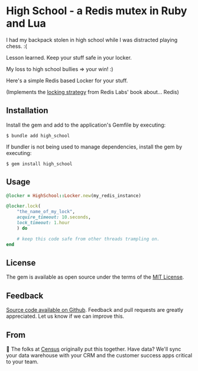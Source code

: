# High School - a Redis mutex in Ruby and Lua

I had my backpack stolen in high school while I was distracted playing chess. :(

Lesson learned. Keep your stuff safe in your locker.

My loss to high school bullies => your win! :)

Here's a simple Redis based Locker for your stuff.

(Implements the [locking strategy](https://redislabs.com/ebook/part-2-core-concepts/chapter-6-application-components-in-redis/6-2-distributed-locking/6-2-5-locks-with-timeouts/) from Redis Labs' book about... Redis)

## Installation

Install the gem and add to the application's Gemfile by executing:

    $ bundle add high_school

If bundler is not being used to manage dependencies, install the gem by executing:

    $ gem install high_school

## Usage

```ruby
@locker = HighSchool::Locker.new(my_redis_instance)

@locker.lock(
    "the_name_of_my_lock",
    acquire_timeout: 10.seconds,
    lock_timeout: 1.hour
    ) do

    # keep this code safe from other threads trampling on.
end
```

## License

The gem is available as open source under the terms of the [MIT License](https://opensource.org/licenses/MIT).

Feedback
--------
[Source code available on Github](https://github.com/sutrolabs/high_school). Feedback and pull requests are greatly appreciated. Let us know if we can improve this.

From
-----------
:wave: The folks at [Census](http://getcensus.com) originally put this together. Have data? We'll sync your data warehouse with your CRM and the customer success apps critical to your team.